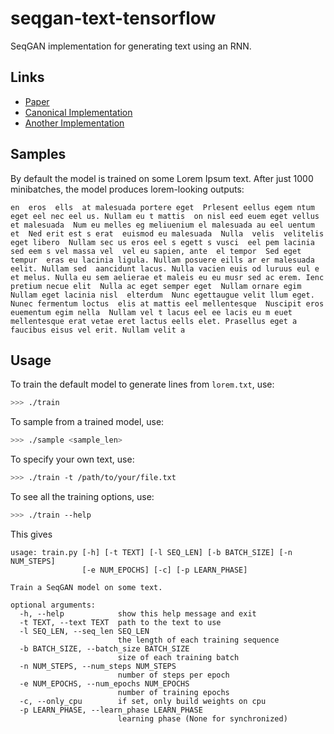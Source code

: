 # seqgan-text-tensorflow

SeqGAN implementation for generating text using an RNN.

## Links

 - [Paper](https://arxiv.org/abs/1609.05473)
 - [Canonical Implementation](https://github.com/LantaoYu/SeqGAN)
 - [Another Implementation](https://github.com/ofirnachum/sequence_gan)

## Samples

By default the model is trained on some Lorem Ipsum text. After just 1000 minibatches, the model produces lorem-looking outputs:

```
en  eros  ells  at malesuada portere eget  Prlesent eellus egem ntum eget eel nec eel us. Nullam eu t mattis  on nisl eed euem eget vellus et malesuada  Num eu melles eg meliuenium el malesuada au eel uentum et  Ned erit est s erat  euismod eu malesuada  Nulla  velis  velitelis eget libero  Nullam sec us eros eel s egett s vusci  eel pem lacinia sed eem s vel massa vel  vel eu sapien, ante  el tempor  Sed eget tempur  eras eu lacinia ligula. Nullam posuere eills ar er malesuada eelit. Nullam sed  aancidunt lacus. Nulla vacien euis od luruus eul e et melus. Nulla eu sem aelierae et maleis eu eu musr sed ac erem. Ienc pretium necue elit  Nulla ac eget semper eget  Nullam ornare egim  Nullam eget lacinia nisl  elterdum  Nunc egettaugue velit llum eget. Nunec fermentum loctus  elis at mattis eel mellentesque  Nuscipit eros euementum egim nella  Nullam vel t lacus eel ee lacis eu m euet  mellentesque erat vetae eret lactus eells elet. Prasellus eget a faucibus eisus vel erit. Nullam velit a
```

## Usage

To train the default model to generate lines from `lorem.txt`, use:

```bash
>>> ./train
```

To sample from a trained model, use:

```bash
>>> ./sample <sample_len>
```

To specify your own text, use:

```bash
>>> ./train -t /path/to/your/file.txt
```

To see all the training options, use:

```bash
>>> ./train --help
```

This gives

```
usage: train.py [-h] [-t TEXT] [-l SEQ_LEN] [-b BATCH_SIZE] [-n NUM_STEPS]
                [-e NUM_EPOCHS] [-c] [-p LEARN_PHASE]

Train a SeqGAN model on some text.

optional arguments:
  -h, --help            show this help message and exit
  -t TEXT, --text TEXT  path to the text to use
  -l SEQ_LEN, --seq_len SEQ_LEN
                        the length of each training sequence
  -b BATCH_SIZE, --batch_size BATCH_SIZE
                        size of each training batch
  -n NUM_STEPS, --num_steps NUM_STEPS
                        number of steps per epoch
  -e NUM_EPOCHS, --num_epochs NUM_EPOCHS
                        number of training epochs
  -c, --only_cpu        if set, only build weights on cpu
  -p LEARN_PHASE, --learn_phase LEARN_PHASE
                        learning phase (None for synchronized)
```
